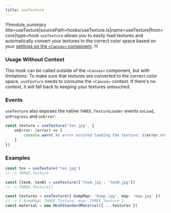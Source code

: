 ```yaml
---
title: useTexture
---
```


!!!module_summary title=useTexture|sourcePath=hooks/useTexture.ts|name=useTexture|from=core|type=hook
`useTexture` allows you to easily load textures and automatically convert your textures to the correct color space based on your [settings on the `<Canvas>` component](/core/canvas).
!!!

### Usage Without Context

This hook can be called outside of the `<Canvas>` component, but with limitations: To make sure that textures are converted to the correct color space, `useTexture` needs to consume the `<Canvas>` context. If there's no context, it will fall back to keeping your textures untouched.

### Events

`useTexture` also exposes the native `THREE.TextureLoader` events `onLoad`, `onProgress` and `onError`:

```ts
const texture = useTexture('tex.jpg', {
	onError: (error) => {
		console.warn(`An error occured loading the texture: ${error.message}`)
	}
})
```

### Examples <!-- omit in toc -->

```ts
const tex = useTexture('tex.jpg')
// -> THREE.Texture

const [texA, texB] = useTexture(['texA.jpg', 'texB.jpg'])
// -> THREE.Texture[]

const textures = useTexture({ bumpMap: 'bump.jpg', map: 'map.jpg' })
// -> { bumpMap: THREE.Texture, map: THREE.Texture }
const material = new MeshStandardMaterial({ ...textures })
```
